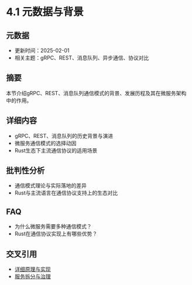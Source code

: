 # 4.1 元数据与背景

## 元数据

- 更新时间：2025-02-01
- 相关主题：gRPC、REST、消息队列、异步通信、协议对比

## 摘要

本节介绍gRPC、REST、消息队列通信模式的背景、发展历程及其在微服务架构中的作用。

## 详细内容

- gRPC、REST、消息队列的历史背景与演进
- 微服务通信模式的选择动因
- Rust生态下主流通信协议的适用场景

## 批判性分析

- 通信模式理论与实际落地的差异
- Rust与主流语言在通信协议支持上的生态对比

## FAQ

- 为什么微服务需要多种通信模式？
- Rust在通信协议实现上有哪些优势？

## 交叉引用

- [详细原理与实现](./4.2_详细原理与实现.md)
- [服务拆分与治理](../3.3.1_服务拆分与治理.md)
